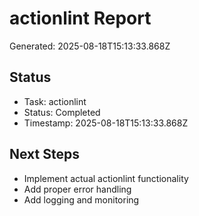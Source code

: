 # actionlint Report

Generated: 2025-08-18T15:13:33.868Z

## Status
- Task: actionlint
- Status: Completed
- Timestamp: 2025-08-18T15:13:33.868Z

## Next Steps
- Implement actual actionlint functionality
- Add proper error handling
- Add logging and monitoring
